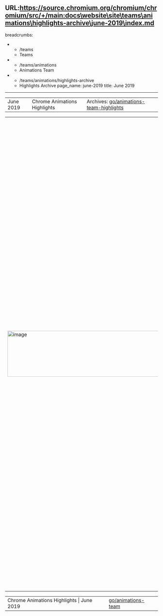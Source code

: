 URL:https://source.chromium.org/chromium/chromium/src/+/main:docs\website\site\teams\animations\highlights-archive\june-2019\index.md
---
breadcrumbs:
- - /teams
  - Teams
- - /teams/animations
  - Animations Team
- - /teams/animations/highlights-archive
  - Highlights Archive
page_name: june-2019
title: June 2019
---

<table>
<tr>

<td>June 2019</td>

<td>Chrome Animations Highlights</td>

<td>Archives: <a href="http://go/animations-team-highlights">go/animations-team-highlights</a></td>

</tr>
</table>

<table>
<tr>

<td><img alt="image" src="https://lh6.googleusercontent.com/m4coonQxOBK51yMEp5SzIVklqRrtqAYwfdXWZXoXSu3aes8t_mLkYnflh0fKVs4EXQPNeRLttrdBjC8R6GcDHMlc6YwMYc1ps2eKlq6H-RAMX6-rSukfKe23fQfzux059NrGHe28" height=151.34334224680958 width=593></td>

<td>Lottie Paint Worklet Renderer</td>

<td><a href="https://airbnb.design/lottie/">Lottie</a> is a popular framework from AirBnB that renders After Effects animations, allowing designers to create rich complex animations. Following up from the <a href="/teams/animations/highlights-archive/april-2019-volume-ii">previous proof of concept</a>, Rob (flackr@) <a href="https://github.com/flackr/lottie-web/tree/paint-worklet">created a proper renderer</a> preparing to send a PR to land the code upstream. The <a href="https://twitter.com/flackrw/status/1135714462546182144">response on twitter has been very positive</a> and with the demo <a href="https://flackr.github.io/lottie-web/demo/bodymovin/">publicly accessible</a> we have seen an <a href="https://chromestatus.com/metrics/feature/timeline/popularity/2385">increase in the usage of Paint Worklet</a>.</td>

<td><table></td>
<td><tr></td>

<td><td><img alt="image" src="https://lh5.googleusercontent.com/bQ1CSbp3EmX4fKEjkXY1dlKZ8MRvdtfBR4eoQt57owRNba-xw00y_2hGh90_o0LoSWECa5BT_ip3kJh0K988KWFfgKF1L_SzSQo3h-VutcgqTAY0sgFam3ndvD_OIsIf0oijOywi" height=121 width=198.1957328066892></td></td>

<td><td>Jump timing functions</td></td>

<td><td><a href="https://drafts.csswg.org/css-easing-1/#step-easing-functions">Jump timing functions</a> allow developers to choose the starting / ending behavior of the steps timing function. Thanks to Kevin’s (kevers@) <a href="https://chromium-review.googlesource.com/c/chromium/src/+/1634722">hard work</a> chromium has <a href="https://groups.google.com/a/chromium.org/forum/?utm_medium=email&utm_source=footer#!msg/blink-dev/u65DesVOzmY/htUnPfFcBgAJ">shipped these functions in M77</a>!</td></td>

<td><td><img alt="image" src="https://lh5.googleusercontent.com/BHmrokKErIb7eNeCsjGw4Ae6c-PDYX3YCjfB8ENHs70ELIQLDuL2nwSOza0XygjTYFQ5ZMKh8vmY11gBqmRZRv9FBbrh0aOmzD3dZcAhkIS9yYNZStUQle-EIFrjIKbhBM1x06eN" height=121 width=291.65571205007825></td></td>

<td><td>Scroll snap … stop!</td></td>

<td><td>A common use case for scroll snap is a paginated UI. Often, developers want users to be able to easily swipe to the next page. Thanks to Majid’s (majidvp@) efforts scroll snap stop has now <a href="https://groups.google.com/a/chromium.org/d/msg/blink-dev/bkUwigYHJDM/Bzvm8tkHAgAJ">officially shipped</a> in <a href="https://www.chromestatus.com/features/5439846480871424">M75</a> and used by <a href="https://drive.google.com/file/d/1D-xXO6wstu0HJJXvvwFjNpa2R1gzwuhG/view?usp=sharing">AirBnb</a>.</td></td>

<td></tr></td>
<td><tr></td>

<td><td>Houdini Face-to-face</td></td>

<td><td>Majid and Rob attended the <a href="https://wiki.csswg.org/planning/toronto-2019">CSS working group</a> to advance <a href="https://github.com/w3c/css-houdini-drafts/wiki/Toronto-F2F-June-2019">several Houdini spec issues</a>. Notable topics discussed include: <a href="https://github.com/w3c/css-houdini-drafts/issues/869">StyleMaps for Animation Worklet</a>, <a href="https://github.com/w3c/css-houdini-drafts/issues/877">cycle detection for Paint Worklet</a>, and <a href="https://github.com/w3c/css-houdini-drafts/issues/872">cheaply passing large data in the typed OM</a>.</td></td>

<td><td>Off-thread Paint Worklet</td></td>

<td><td>Support for running paint worklet is steadily approaching completion with Stephen (smcgruer@) adding <a href="https://chromium-review.googlesource.com/c/chromium/src/+/1639079">asynchronous paint dispatch</a>, Xida (xidachen@) is designing <a href="https://docs.google.com/document/d/1a7gO6cBxsJhn53akuJuieUiXvB74vvEmFDyKww8NKdw/edit">animation integration</a>, and Adam (asraine@) <a href="https://crbug.com/948761">added fallback</a> for the cases we can’t support.</td></td>

<td></tr></td>
<td><tr></td>

<td><td><img alt="image" src="https://lh3.googleusercontent.com/r6Wkle2R-fnxzk4IwP-s_ssaMFE3-kmJP1FO20H9N2eJezr6Kc8yKo8JleHnY1czBkbVEhw-FKNAcb344bvyyntsfoiFH74OV5I37bmEM4wYQ1rBVHW6-zCHbPuz2DQFvJdaTr34" height=121 width=188.74074074074065></td></td>

<td><td>Group Effects</td></td>

<td><td>Majid and Yi (yigu@) have put together a new <a href="https://github.com/yi-gu/group_effects/blob/master/README.md">explainer</a> for Group Effect proposing changes to the existing draft design to make if more customizable and <a href="https://github.com/w3c/csswg-drafts/issues/4008">restarting</a> the effort to standardize the feature as part of WebAnimations level 2.</td></td>

<td><td><img alt="image" src="https://lh3.googleusercontent.com/cdBRl4mdiK_TkHcothUZSYhUXGbZ-NKD13Kx3P2-tcq_VjatfaOTov0Sd5AxGzPdr0ogyHw77mNKdZqfVh6_rRlVspirZmjkwB7LFuoZVJ_gXudDAgShHBRcR_QpL6aGqZLJ7ym5" height=126.00000000000023 width=202.27926371149522></td></td>

<td><td>Bugs, bugs and less bugs</td></td>

<td><td>We’ve continued our effort to stay on top of incoming animation bugs. Over the 3 week period 13 animation related bugs were closed, however 11 new ones were opened in that same time.</td></td>

<td></tr></td>
<td></table></td>

</tr>
</table>

<table>
<tr>

<td>Chrome Animations Highlights | June 2019</td>

<td><a href="http://go/animations-team">go/animations-team</a></td>

</tr>
</table>
